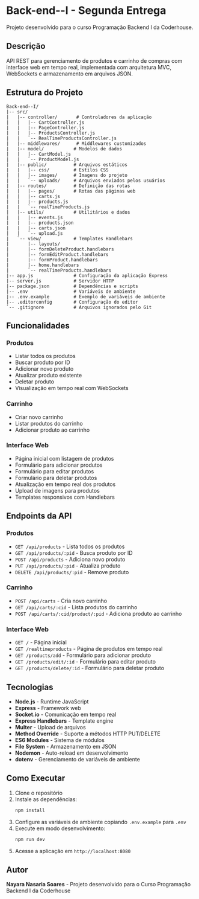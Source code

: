# Back-end--I - Segunda Entrega

Projeto desenvolvido para o curso Programação Backend I da Coderhouse.

## Descrição

API REST para gerenciamento de produtos e carrinho de compras com interface web em tempo real, implementada com arquitetura MVC, WebSockets e armazenamento em arquivos JSON.

## Estrutura do Projeto

```
Back-end--I/
|-- src/
|   |-- controller/       # Controladores da aplicação
|   |   |-- CartController.js
|   |   |-- PageController.js
|   |   |-- ProductsController.js
|   |   `-- RealTimeProductsController.js
|   |-- middlewares/      # Middlewares customizados
|   |-- model/           # Modelos de dados
|   |   |-- CartModel.js
|   |   `-- ProductModel.js
|   |-- public/          # Arquivos estáticos
|   |   |-- css/         # Estilos CSS
|   |   |-- images/      # Imagens do projeto
|   |   `-- uploads/     # Arquivos enviados pelos usuários
|   |-- routes/          # Definição das rotas
|   |   |-- pages/       # Rotas das páginas web
|   |   |-- carts.js
|   |   |-- products.js
|   |   `-- realTimeProducts.js
|   |-- utils/           # Utilitários e dados
|   |   |-- events.js
|   |   |-- products.json
|   |   |-- carts.json
|   |   `-- upload.js
|   `-- view/            # Templates Handlebars
|       |-- layouts/
|       |-- formDeleteProduct.handlebars
|       |-- formEditProduct.handlebars
|       |-- formProduct.handlebars
|       |-- home.handlebars
|       `-- realTimeProducts.handlebars
|-- app.js               # Configuração da aplicação Express
|-- server.js            # Servidor HTTP
|-- package.json         # Dependências e scripts
|-- .env                 # Variáveis de ambiente
|-- .env.example         # Exemplo de variáveis de ambiente
|-- .editorconfig        # Configuração do editor
`-- .gitignore           # Arquivos ignorados pelo Git
```

## Funcionalidades

### Produtos

- Listar todos os produtos
- Buscar produto por ID
- Adicionar novo produto
- Atualizar produto existente
- Deletar produto
- Visualização em tempo real com WebSockets

### Carrinho

- Criar novo carrinho
- Listar produtos do carrinho
- Adicionar produto ao carrinho

### Interface Web

- Página inicial com listagem de produtos
- Formulário para adicionar produtos
- Formulário para editar produtos
- Formulário para deletar produtos
- Atualização em tempo real dos produtos
- Upload de imagens para produtos
- Templates responsivos com Handlebars

## Endpoints da API

### Produtos

- `GET /api/products` - Lista todos os produtos
- `GET /api/products/:pid` - Busca produto por ID
- `POST /api/products` - Adiciona novo produto
- `PUT /api/products/:pid` - Atualiza produto
- `DELETE /api/products/:pid` - Remove produto

### Carrinho

- `POST /api/carts` - Cria novo carrinho
- `GET /api/carts/:cid` - Lista produtos do carrinho
- `POST /api/carts/:cid/product/:pid` - Adiciona produto ao carrinho

### Interface Web

- `GET /` - Página inicial
- `GET /realtimeproducts` - Página de produtos em tempo real
- `GET /products/add` - Formulário para adicionar produto
- `GET /products/edit/:id` - Formulário para editar produto
- `GET /products/delete/:id` - Formulário para deletar produto

## Tecnologias

- **Node.js** - Runtime JavaScript
- **Express** - Framework web
- **Socket.io** - Comunicação em tempo real
- **Express Handlebars** - Template engine
- **Multer** - Upload de arquivos
- **Method Override** - Suporte a métodos HTTP PUT/DELETE
- **ES6 Modules** - Sistema de módulos
- **File System** - Armazenamento em JSON
- **Nodemon** - Auto-reload em desenvolvimento
- **dotenv** - Gerenciamento de variáveis de ambiente

## Como Executar

1. Clone o repositório
2. Instale as dependências:
   ```bash
   npm install
   ```
3. Configure as variáveis de ambiente copiando `.env.example` para `.env`
4. Execute em modo desenvolvimento:
   ```bash
   npm run dev
   ```
5. Acesse a aplicação em `http://localhost:8080`

## Autor

**Nayara Nasaria Soares** - Projeto desenvolvido para o Curso Programação Backend I da Coderhouse
